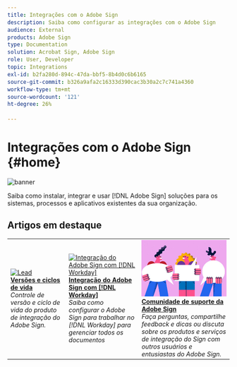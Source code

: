 ```yaml
---
title: Integrações com o Adobe Sign
description: Saiba como configurar as integrações com o Adobe Sign
audience: External
products: Adobe Sign
type: Documentation
solution: Acrobat Sign, Adobe Sign
role: User, Developer
topic: Integrations
exl-id: b2fa280d-894c-47da-bbf5-8b4d0c6b6165
source-git-commit: b326a9afa2c16333d390cac3b30a2c7c741a4360
workflow-type: tm+mt
source-wordcount: '121'
ht-degree: 26%

---
```


# Integrações com o Adobe Sign {#home}

![banner](images/sign-banner.png)

Saiba como instalar, integrar e usar [!DNL Adobe Sign] soluções para os sistemas, processos e aplicativos existentes da sua organização.

## Artigos em destaque

<table style="table-layout:fixed">
<tr>
  <td>
    <a href="versions.md">
    <img alt="Lead" src="images/versions.png"/>
    </a>
    <div>
    <a href="versions.md"><strong>Versões e ciclos de vida</strong></a>
    </div>
    <em>Controle de versão e ciclo de vida do produto de integração do Adobe Sign.</em>
    <br>
  </td>
  <td>
    <a href="workday/tutorial-video.md">
    <img alt="Integração do Adobe Sign com [!DNL Workday]" src="images/wd-integration.png"/>
    </a>
    <div>
    <a href="workday/tutorial-video.md"><strong>Integração do Adobe Sign com [!DNL Workday]</strong></a>
    </div>
    <em>Saiba como configurar o Adobe Sign para trabalhar no [!DNL Workday] para gerenciar todos os documentos</em>
  </td>
  <td>
    <a href="https://community.adobe.com/t5/adobe-sign/bd-p/adobe-sign?page=1&amp;sort=latest_replies&amp;filter=all">
    <img alt="Comunidade de suporte da Adobe Sign" src="images/sign-forum.png"/>
    </a>
    <div>
    <a href="https://community.adobe.com/t5/adobe-sign/bd-p/adobe-sign?page=1&amp;sort=latest_replies&amp;filter=all"><strong>Comunidade de suporte da Adobe Sign</strong></a>
    </div>
    <em>Faça perguntas, compartilhe feedback e dicas ou discuta sobre os produtos e serviços de integração do Sign com outros usuários e entusiastas do Adobe Sign.</em>
    <br>
  </td>
</tr>
</table>
